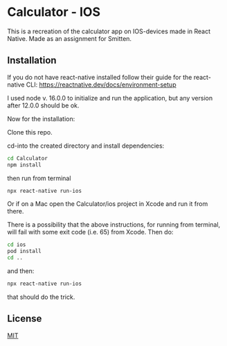 # Calculator - IOS

This is a recreation of the calculator app on IOS-devices made in React Native. Made as an assignment for Smitten.

## Installation

If you do not have react-native installed follow their guide for the react-native CLI: https://reactnative.dev/docs/environment-setup

I used node v. 16.0.0 to initialize and run the application, but any version after 12.0.0 should be ok.

Now for the installation:

Clone this repo.

cd-into the created directory and install dependencies:
```bash
cd Calculator
npm install
```

then run from terminal
```bash
npx react-native run-ios
```

Or if on a Mac open the Calculator/ios project in Xcode and run it from there.

There is a possibility that the above instructions, for running from terminal, will fail with some exit code (i.e. 65) from Xcode. Then do:

```bash
cd ios
pod install
cd ..
```
and then:

```bash
npx react-native run-ios
```

that should do the trick.

## License
[MIT](https://choosealicense.com/licenses/mit/)
